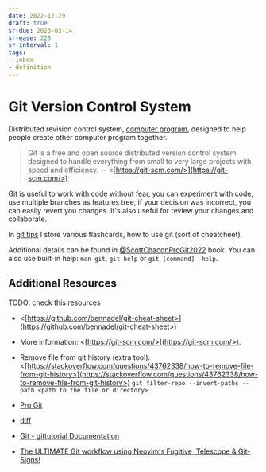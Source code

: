 ```yaml
---
date: 2022-12-29
draft: true
sr-due: 2023-03-14
sr-ease: 228
sr-interval: 1
tags:
- inbox
- definition
---
```


# Git Version Control System

Distributed revision control system, [computer program](./computer%20program.md), designed
to help people create other computer program together.

> Git is a free and open source distributed version control system designed to
> handle everything from small to very large projects with speed and efficiency.
> -- <[https://git-scm.com/>](https://git-scm.com/>)

Git is useful to work with code without fear, you can experiment with code, use
multiple branches as features tree, if your decision was incorrect, you can
easily revert you changes. It's also useful for review your changes and
collaborate.

In [git tips](./git%20tips.md) I store various flashcards, how to use git (sort of
cheatcheet).

Additional details can be found in [@ScottChaconProGit2022](./%40ScottChaconProGit2022.md) book. You can also
use built-in help: `man git`, `git help` or `git [command] –help`.

## Additional Resources

TODO: check this resources


- <[https://github.com/bennadel/git-cheat-sheet>](https://github.com/bennadel/git-cheat-sheet>)
- More information: <[https://git-scm.com/>](https://git-scm.com/>).
- Remove file from git history (extra tool):
  <[https://stackoverflow.com/questions/43762338/how-to-remove-file-from-git-history>](https://stackoverflow.com/questions/43762338/how-to-remove-file-from-git-history>)
  `git filter-repo --invert-paths --path <path to the file or directory>`

- [Pro Git](./%40ScottChaconProGit2022.md)
- [diff](./diff.md)
- [Git - gittutorial Documentation](https://git-scm.com/docs/gittutorial)
- [The ULTIMATE Git workflow using Neovim's Fugitive, Telescope & Git-Signs!](https://www.youtube.com/watch?v=IyBAuDPzdFY)